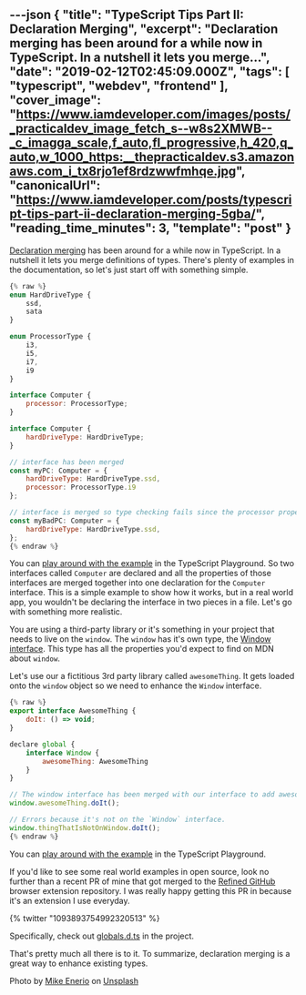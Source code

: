 ---json
{
  "title": "TypeScript Tips Part II: Declaration Merging",
  "excerpt": "Declaration merging has been around for a while now in TypeScript. In a nutshell it lets you merge...",
  "date": "2019-02-12T02:45:09.000Z",
  "tags": [
    "typescript",
    "webdev",
    "frontend"
  ],
  "cover_image": "https://www.iamdeveloper.com/images/posts/_practicaldev_image_fetch_s--w8s2XMWB--_c_imagga_scale,f_auto,fl_progressive,h_420,q_auto,w_1000_https:__thepracticaldev.s3.amazonaws.com_i_tx8rjo1ef8rdzwwfmhqe.jpg",
  "canonicalUrl": "https://www.iamdeveloper.com/posts/typescript-tips-part-ii-declaration-merging-5gba/",
  "reading_time_minutes": 3,
  "template": "post"
}
---

[Declaration merging](https://www.typescriptlang.org/docs/handbook/declaration-merging.html) has been around for a while now in TypeScript. In a nutshell it lets you merge definitions of types.
There's plenty of examples in the documentation, so let's just start off with something simple.

```javascript
{% raw %}
enum HardDriveType {
	ssd,
	sata
}

enum ProcessorType {
	i3,
	i5,
	i7,
	i9
}

interface Computer {
	processor: ProcessorType;
}

interface Computer {
	hardDriveType: HardDriveType;
}

// interface has been merged
const myPC: Computer = {
	hardDriveType: HardDriveType.ssd,
	processor: ProcessorType.i9
};

// interface is merged so type checking fails since the processor property is missing
const myBadPC: Computer = {
	hardDriveType: HardDriveType.ssd,
};
{% endraw %}
```

You can [play around with the example](https://www.typescriptlang.org/play/#src=enum%20HardDriveType%20%7B%0A%09ssd%2C%0A%09sata%0A%7D%0A%0Aenum%20ProcessorType%20%7B%0A%09i3%2C%0A%09i5%2C%0A%09i7%2C%0A%09i9%0A%7D%0A%0Ainterface%20Computer%20%7B%0A%09processor%3A%20ProcessorType%3B%0A%7D%0A%0Ainterface%20Computer%20%7B%0A%09hardDriveType%3A%20HardDriveType%3B%0A%7D%0A%0A%2F%2F%20interface%20has%20been%20merged%0Aconst%20myPC%3A%20Computer%20%3D%20%7B%0A%09hardDriveType%3A%20HardDriveType.ssd%2C%0A%09processor%3A%20ProcessorType.i9%0A%7D%3B%0A%0A%2F%2F%20interface%20is%20merged%20so%20type%20checking%20fails%20since%20the%20processor%20property%20is%20missing%0Aconst%20myBadPC%3A%20Computer%20%3D%20%7B%0A%09hardDriveType%3A%20HardDriveType.ssd%2C%0A%7D%3B) in the TypeScript Playground.
So two interfaces called `Computer` are declared and all the properties of those interfaces are merged together into one declaration for the `Computer` interface. This is a simple example to show how it works, but in a real world app, you wouldn't be declaring the interface in two pieces in a file. Let's go with something more realistic.

You are using a third-party library or it's something in your project that needs to live on the `window`. The `window` has it's own type, the [Window interface](https://github.com/Microsoft/TypeScript/blob/master/lib/lib.dom.d.ts#L16513). This type has all the properties you'd expect to find on MDN about `window`.

Let's use our a fictitious 3rd party library called `awesomeThing`. It gets loaded onto the `window` object so we need to enhance the `Window` interface.

```javascript
{% raw %}
export interface AwesomeThing {
	doIt: () => void;
}

declare global {
	interface Window {
		awesomeThing: AwesomeThing
	}
}

// The window interface has been merged with our interface to add awesomeThing.
window.awesomeThing.doIt();

// Errors because it's not on the `Window` interface.
window.thingThatIsNotOnWindow.doIt();
{% endraw %}
```

You can [play around with the example](https://www.typescriptlang.org/play/#src=export%20interface%20AwesomeThing%20%7B%0D%0A%09doIt%3A%20()%20%3D%3E%20void%3B%0D%0A%7D%0D%0A%0D%0Adeclare%20global%20%7B%0D%0A%09interface%20Window%20%7B%0D%0A%09%09awesomeThing%3A%20AwesomeThing%0D%0A%09%7D%0D%0A%7D%0D%0A%0D%0A%2F%2F%20The%20window%20interface%20has%20been%20merged%20with%20our%20interface%20to%20add%20awesomeThing.%0D%0Awindow.awesomeThing.doIt()%3B%0D%0A%0D%0A%2F%2F%20Errors%20because%20it's%20not%20on%20the%20%60Window%60%20interface.%0D%0Awindow.thingThatIsNotOnWindow.doIt()%3B) in the TypeScript Playground.

If you'd like to see some real world examples in open source, look no further than a recent PR of mine that got merged to the [Refined GitHub](https://github.com/sindresorhus/refined-github/pull/1750) browser extension repository. I was really happy getting this PR in because it's an extension I use everyday.

{% twitter "1093893754992320513" %}

Specifically, check out [globals.d.ts](https://github.com/sindresorhus/refined-github/blob/master/source/globals.d.ts#L78) in the project.

That's pretty much all there is to it. To summarize, declaration merging is a great way to enhance existing types.

Photo by [Mike Enerio](https://unsplash.com/photos/2IkxeDKaZdY?utm_source=unsplash&utm_medium=referral&utm_content=creditCopyText) on [Unsplash](https://unsplash.com/search/photos/train-tracks?utm_source=unsplash&utm_medium=referral&utm_content=creditCopyText)
